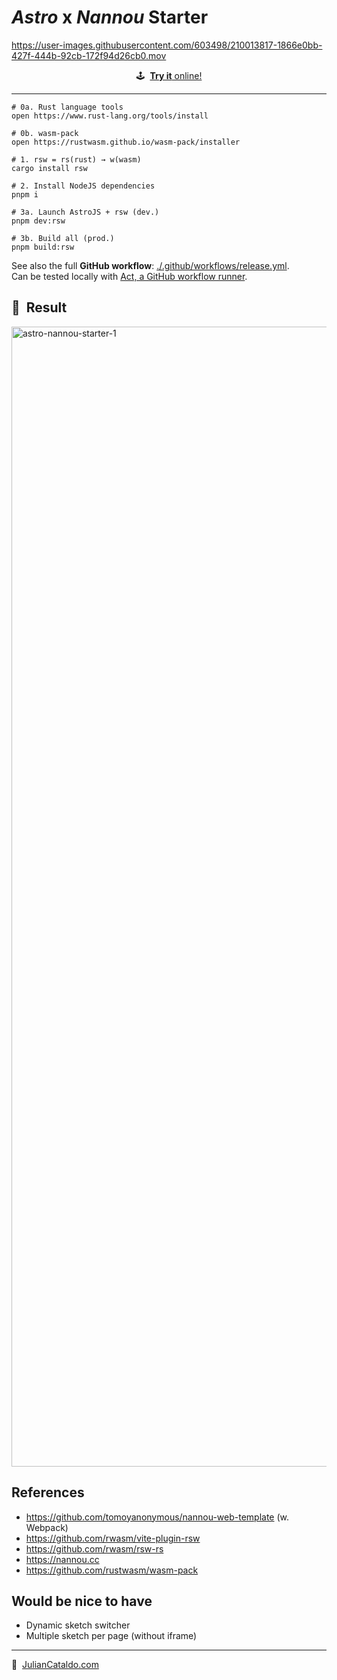 # _Astro_ x _Nannou_ Starter

https://user-images.githubusercontent.com/603498/210013817-1866e0bb-427f-444b-92cb-172f94d26cb0.mov

<div align="center">

🕹  [**Try it** online!](https://juliancataldo.github.io/astro-nannou-starter/)

</div>

---

```
# 0a. Rust language tools
open https://www.rust-lang.org/tools/install

# 0b. wasm-pack
open https://rustwasm.github.io/wasm-pack/installer

# 1. rsw = rs(rust) → w(wasm)
cargo install rsw

# 2. Install NodeJS dependencies
pnpm i

# 3a. Launch AstroJS + rsw (dev.)
pnpm dev:rsw

# 3b. Build all (prod.)
pnpm build:rsw
```

See also the full **GitHub workflow**: [./.github/workflows/release.yml](./.github/workflows/release.yml).  
Can be tested locally with [Act, a GitHub workflow runner](https://github.com/nektos/act).

## 🍾  Result

<img width="1824" alt="astro-nannou-starter-1" src="https://user-images.githubusercontent.com/603498/207852520-eb8c30b8-7a29-4b75-85cc-a00a41bfbb32.png">

## References

- https://github.com/tomoyanonymous/nannou-web-template (w. Webpack)
- https://github.com/rwasm/vite-plugin-rsw
- https://github.com/rwasm/rsw-rs
- https://nannou.cc
- https://github.com/rustwasm/wasm-pack

## Would be nice to have

- Dynamic sketch switcher
- Multiple sketch per page (without iframe)

---

🔗  [JulianCataldo.com](https://www.juliancataldo.com/)
